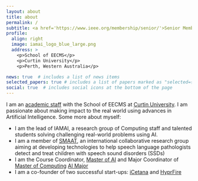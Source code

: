 ```yaml
---
layout: about
title: about
permalink: /
subtitle: <a href='https://www.ieee.org/membership/senior/'>Senior Member, IEEE</a> , <a href='https://www.giac.org/certifications/information-security-fundamentals-gisf/'>GIAC GISF</a>. 
profile:
  align: right
  image: iamai_logo_blue_large.png
  address: >
    <p>School of EECMS</p>
    <p>Curtin University</p>
    <p>Perth, Western Australia</p>

news: true  # includes a list of news items
selected_papers: true # includes a list of papers marked as "selected={true}"
social: true  # includes social icons at the bottom of the page
---
```


I am an [academic staff](https://staffportal.curtin.edu.au/staff/profile/view/sonny-pham-6383d305/) with the School of EECMS at [Curtin University](https://www.curtin.edu.au). I am passionate about making impact to the real world using advances in Artificial Intelligence. Some more about myself:
* I am the lead of IAMAI, a research group  of Computing staff and talented students solving challenging real-world problems using AI.
* I am a member of [SMAAT](https://smaat.org), an international collaborative research group aiming at developing technologies to help speech language pathologists detect and treat children with speech sound disorders (SSDs)
* I am the Course Coordinator, [Master of AI](https://study.curtin.edu.au/offering/course-pg-master-of-artificial-intelligence--mc-aintl) and Major Coordinator of [Master of Computing](https://www.curtin.edu.au/study/offering/course-pg-master-of-computing--mc-comp/) [AI Major](https://www.curtin.edu.au/study/offering/course-pg-artificial-intelligence-major-m-comp--mjrp-aintl/)
* I am a co-founder of two successful start-ups: [iCetana](https://icetana.com) and [HyprFire](https://hyprfire.com)


<!-- Write your biography here. Tell the world about yourself. Link to your favorite [subreddit](http://reddit.com). You can put a picture in, too. The code is already in, just name your picture `prof_pic.jpg` and put it in the `img/` folder.

#Put your address / P.O. box / other info right below your picture. You can also disable any these elements by editing `profile` property of the YAML header of your `_pages/about.md`. Edit `_bibliography/papers.bib` and Jekyll will render your [publications page](/al-folio/publications/) automatically.

#Link to your social media connections, too. This theme is set up to use [Font Awesome icons](http://fortawesome.github.io/Font-Awesome/) and [Academicons](https://jpswalsh.github.io/academicons/), like the ones below. Add your Facebook, Twitter, LinkedIn, Google Scholar, or just disable all of them.
-->
